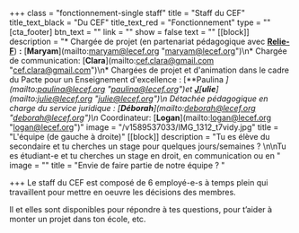 +++
class = "fonctionnement-single staff"
title = "Staff du CEF"
title_text_black = "Du CEF"
title_text_red = "Fonctionnement"
type = ""
[cta_footer]
btn_text = ""
link = ""
show = false
text = ""
[[block]]
description = "* Chargée de projet (en partenariat pédagogique avec [**Relie-F**](http://relie-f.be/)) **:** [**Maryam**](mailto:maryam@lecef.org \"maryam@lecef.org\")\n* Chargée de communication: [**Clara**](mailto:cef.clara@gmail.com \"cef.clara@gmail.com\")\n* Chargées de projet et d'animation dans le cadre du Pacte pour un Enseignement d'excellence : [**Paulina **](mailto:paulina@lecef.org \"paulina@lecef.org\")et [**J**]()[**ulie**](mailto:julie@lecef.org \"julie@lecef.org\")\n* Détachée pédagogique en charge du service juridique : [**Déborah**](mailto:deborah@lecef.org \"deborah@lecef.org\")\n* Coordinateur: [**Logan**](mailto:logan@lecef.org \"logan@lecef.org\")"
image = "/v1589537033/IMG_1312_t7vidy.jpg"
title = "L'équipe (de gauche à droite)"
[[block]]
description = "Tu es élève du secondaire et tu cherches un stage pour quelques jours/semaines ? \n\nTu es étudiant-e et tu cherches un stage en droit, en communication ou en "
image = ""
title = "Envie de faire partie de notre équipe ? "

+++
Le staff du CEF est composé de 6 employé-e-s à temps plein qui travaillent pour mettre en oeuvre les décisions des membres. 

Il et elles sont disponibles pour répondre à tes questions, pour t’aider à monter un projet dans ton école, etc.